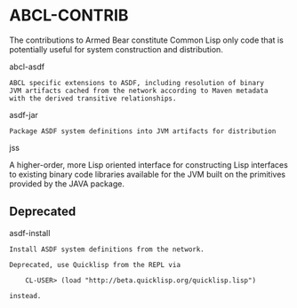 ABCL-CONTRIB
============

The contributions to Armed Bear constitute Common Lisp only code that is
potentially useful for system construction and distribution.


abcl-asdf 

    ABCL specific extensions to ASDF, including resolution of binary
    JVM artifacts cached from the network according to Maven metadata
    with the derived transitive relationships.
    

asdf-jar

    Package ASDF system definitions into JVM artifacts for distribution
    

jss
    
   A higher-order, more Lisp oriented interface for constructing Lisp
   interfaces to existing binary code libraries available for the JVM
   built on the primitives provided by the JAVA package.
   
   
Deprecated
----------

asdf-install
    
    Install ASDF system definitions from the network.  
    
    Deprecated, use Quicklisp from the REPL via
    
        CL-USER> (load "http://beta.quicklisp.org/quicklisp.lisp")
       
    instead.


